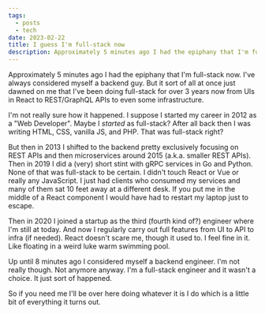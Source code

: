 ```yaml
---
tags:
  - posts
  - tech
date: 2023-02-22
title: I guess I'm full-stack now
description: Approximately 5 minutes ago I had the epiphany that I'm full-stack now. I've always considered myself a backend guy. But it sort of all at once just dawned on me that I've been doing full-stack for over 3 years now from UIs in React to REST/GraphQL APIs to even some infrastructure.
---
```

Approximately 5 minutes ago I had the epiphany that I'm full-stack now. I've always considered myself a backend guy. But it sort of all at once just dawned on me that I've been doing full-stack for over 3 years now from UIs in React to REST/GraphQL APIs to even some infrastructure.<!-- excerpt -->

I'm not really sure how it happened. I suppose I started my career in 2012 as a "Web Developer". Maybe I *started* as full-stack? After all back then I was writing HTML, CSS, vanilla JS, and PHP. That was full-stack right?

But then in 2013 I shifted to the backend pretty exclusively focusing on REST APIs and then microservices around 2015 (a.k.a. smaller REST APIs). Then in 2019 I did a (very) short stint with gRPC services in Go and Python. None of that was full-stack to be certain. I didn't touch React or Vue or really any JavaScript. I just had clients who consumed my services and many of them sat 10 feet away at a different desk. If you put me in the middle of a React component I would have had to restart my laptop just to escape.

Then in 2020 I joined a startup as the third (fourth kind of?) engineer where I'm still at today. And now I regularly carry out full features from UI to API to infra (if needed). React doesn't scare me, though it used to. I feel fine in it. Like floating in a weird luke warm swimming pool.

Up until 8 minutes ago I considered myself a backend engineer. I'm not really though. Not anymore anyway. I'm a full-stack engineer and it wasn't a choice. It just sort of happened.

So if you need me I'll be over here doing whatever it is I do which is a little bit of everything it turns out.
